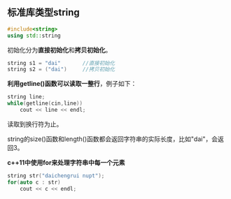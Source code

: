 ## 标准库类型string ##
```cpp
#include<string>
using std::string
```
初始化分为**直接初始化**和**拷贝初始化**。
```cpp
string s1 = "dai"		//直接初始化
string s2 = ("dai")		//拷贝初始化
```

**利用getline()函数可以读取一整行**，例子如下：
```cpp
string line;
while(getline(cin,line))
	cout << line << endl;
```
读取到换行符为止。

string的size()函数和length()函数都会返回字符串的实际长度，比如"dai"，会返回3。

**c++11中使用for来处理字符串中每一个元素**
```cpp
string str("daichengrui nupt");
for(auto c : str)
	cout << c << endl;
```
